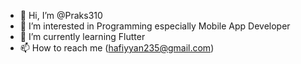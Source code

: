 - 👋 Hi, I’m @Praks310
- 👀 I’m interested in Programming especially Mobile App Developer
- 🌱 I’m currently learning Flutter
- 📫 How to reach me (hafiyyan235@gmail.com)

<!---
Praks310/Praks310 is a ✨ special ✨ repository because its `README.md` (this file) appears on your GitHub profile.
You can click the Preview link to take a look at your changes.
--->
